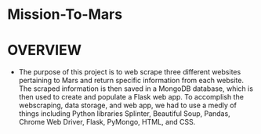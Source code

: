 # Mission-To-Mars

# OVERVIEW
  - The purpose of this project is to web scrape three different websites pertaining to Mars and return specific information from each website. The scraped information is then saved in a MongoDB database, which is then used to create and populate a Flask web app. To accomplish the webscraping, data storage, and web app, we had to use a medly of things including Python libraries Splinter, Beautiful Soup, Pandas, Chrome Web Driver, Flask, PyMongo, HTML, and CSS. 
